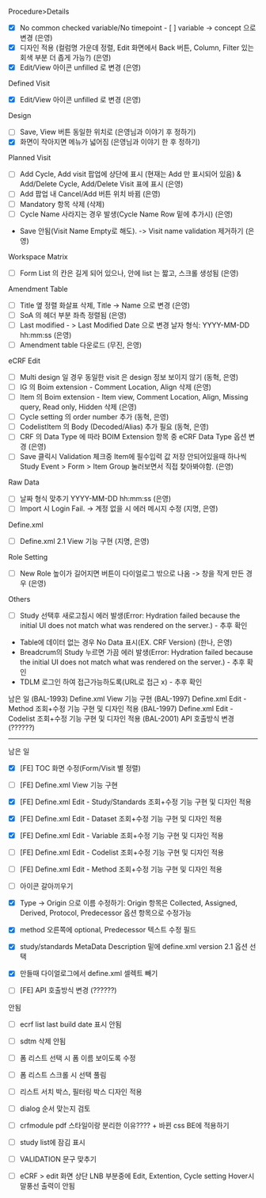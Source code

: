 Procedure>Details
- [x] No common checked variable/No timepoint - [ ] variable -> concept 으로 변경 (은영)
- [x] 디자인 적용 (컬럼명 가운데 정렬, Edit 화면에서 Back 버튼, Column, Filter 있는 회색 부분 더 좁게 가능?) (은영)
- [x] Edit/View 아이콘 unfilled 로 변경 (은영)

Defined Visit
- [x] Edit/View 아이콘 unfilled 로 변경 (은영)

Design
- [ ] Save, View 버튼 동일한 위치로 (은영님과 이야기 후 정하기)
- [x] 화면이 작아지면 메뉴가 넓어짐 (은영님과 이야기 한 후 정하기)

Planned Visit
- [ ] Add Cycle, Add visit 팝업에 상단에 표시 (현재는 Add 만 표시되어 있음) & Add/Delete Cycle, Add/Delete Visit 표에 표시 (은영)
- [ ] Add 팝업 내 Cancel/Add 버튼 위치 바뀜 (은영)
- [ ] Mandatory 항목 삭제 (삭제)
- [ ] Cycle Name 사라지는 경우 발생(Cycle Name Row 밑에 추가시) (은영)
- Save 안됨(Visit Name Empty로 해도).
  -> Visit name validation 제거하기 (은영)

Workspace Matrix
- [ ] Form List 의 칸은 길게 되어 있으나, 안에 list 는 짧고, 스크롤 생성됨 (은영)

Amendment Table
- [ ] Title 옆 정렬 화살표 삭제, Title -> Name 으로 변경 (은영)
- [ ] SoA 의 헤더 부분 좌측 정렬됨 (은영)
- [ ] Last modified - > Last Modified Date 으로 변경
날자 형식: YYYY-MM-DD hh:mm:ss (은영)
- [ ] Amendment table 다운로드 (무진, 은영)

eCRF Edit
- [ ] Multi design 일 경우 동일한 visit 은 design 정보 보이지 않기 (동혁, 은영)
- [ ] IG 의 Boim extension - Comment Location, Align 삭제 (은영)
- [ ] Item 의 Boim extension - Item view, Comment Location, Align, Missing query, Read only, Hidden 삭제 (은영)
- [ ] Cycle setting 의 order number 추가 (동혁, 은영)
- [ ] CodelistItem 의 Body (Decoded/Alias) 추가 필요 (동혁, 은영)
- [ ] CRF 의 Data Type 에 따라 BOIM Extension 항목 중 eCRF Data Type 옵션 변경 (은영)
- [ ] Save 클릭시 Validation 체크중 Item에 필수입력 값 저장 안되어있을때 하나씩 Study Event > Form > Item Group 눌러보면서 직접  찾아봐야함. (은영)

Raw Data
- [ ] 날짜 형식 맞추기 YYYY-MM-DD hh:mm:ss (은영)
- [ ] Import 시 Login Fail. -> 계정 없을 시 에러 메시지 수정 (지명, 은영)

Define.xml
- [ ] Define.xml 2.1 View 기능 구현 (지명, 은영)

Role Setting
- [ ] New Role 높이가 길어지면 버튼이 다이얼로그 밖으로 나옴 -> 창을 작게 만든 경우 (은영)

Others
- [ ] Study 선택후 새로고침시 에러 발생(Error: Hydration failed because the initial UI does not match what was rendered on the server.) - 추후 확인
- Table에 데이터 없는 경우 No Data 표시(EX. CRF Version) (한나, 은영)
- Breadcrum의 Study 누르면 가끔 에러 발생(Error: Hydration failed because the initial UI does not match what was rendered on the server.) - 추후 확인
- TDLM 로그인 하여 접근가능하도록(URL로 접근 x) - 추후 확인

남은 일
(BAL-1993) Define.xml View 기능 구현
(BAL-1997) Define.xml Edit - Method 조회+수정 기능 구현  및 디자인 적용
(BAL-1997) Define.xml Edit - Codelist 조회+수정 기능 구현  및 디자인 적용
(BAL-2001) API 호출방식 변경 (??????)

---

남은 일
- [x] [FE] TOC 화면 수정(Form/Visit 별 정렬)
- [ ] [FE] Define.xml View 기능 구현
- [x] [FE] Define.xml Edit - Study/Standards 조회+수정 기능 구현 및 디자인 적용
- [x] [FE] Define.xml Edit - Dataset 조회+수정 기능 구현 및 디자인 적용
- [x] [FE] Define.xml Edit - Variable 조회+수정 기능 구현 및 디자인 적용
- [ ] [FE] Define.xml Edit - Codelist 조회+수정 기능 구현 및 디자인 적용
- [ ] [FE] Define.xml Edit - Method 조회+수정 기능 구현 및 디자인 적용
- [ ] 아이콘 갈아끼우기
- [x] Type → Origin 으로 이름 수정하기: Origin 항목은 Collected, Assigned, Derived, Protocol, Predecessor 옵션 항목으로 수정가능
- [x] method 오른쪽에 optional, Predecessor 텍스트 수정 필드
- [x] study/standards MetaData Description 밑에 define.xml version 2.1 옵션 선택
- [x] 만들때 다이얼로그에서 define.xml 셀렉트 빼기

- [ ] [FE] API 호출방식 변경 (??????)

안됨
- [ ] ecrf list last build date 표시 안됨
- [ ] sdtm 삭제 안됨

- [ ] 폼 리스트 선택 시 폼 이름 보이도록 수정
- [ ] 폼 리스트 스크롤 시 선택 풀림
- [ ] 리스트 서치 박스, 필터링 박스 디자인 적용
- [ ] dialog 순서 맞는지 검토
- [ ] crfmodule pdf 스타일이랑 분리한 이유???? + 바뀐 css BE에 적용하기
- [ ] study list에 잠김 표시
- [ ] VALIDATION 문구 맞추기
- [ ] eCRF > edit 화면 상단 LNB 부분중에 Edit, Extention, Cycle setting Hover시 말풍선 출력이 안됨